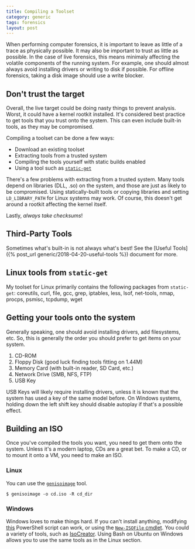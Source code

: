 ```yaml
---
title: Compiling a Toolset
category: generic
tags: forensics
layout: post
---
```


When performing computer forensics, it is important to leave as little of a trace as physically possible.
It may also be important to trust as little as possible.
In the case of live forensics, this means minimaly affecting the volatile components of the running system.
For example, one should almost always avoid installing drivers or writing to disk if possible.
For offline forensics, taking a disk image should use a write blocker.

## Don't trust the target
Overall, the live target could be doing nasty things to prevent analysis.
Worst, it could have a kernel rootkit installed.
It's considered best practice to get tools that you trust onto the system.
This can even include built-in tools, as they may be compromised.

Compiling a toolset can be done a few ways:
 - Download an existing toolset
 - Extracting tools from a trusted system
 - Compiling the tools yourself with static builds enabled
 - Using a tool such as [`static-get`](https://github.com/minos-org/minos-static)

There's a few problems with extracting from a trusted system.
Many tools depend on libraries (DLL, .so) on the system, and those are just as likely to be compromised.
Using statically-built tools or copying libraries and setting `LD_LIBRARY_PATH` for Linux systems may work.
Of course, this doesn't get around a rootkit affecting the kernel itself.

Lastly, _always take checksums_!

## Third-Party Tools
Sometimes what's built-in is not always what's best!
See the [Useful Tools]({% post_url generic/2018-04-20-useful-tools %}) document for more.

## Linux tools from `static-get`
My toolset for Linux primarily contains the following packages from `static-get`:
coreutils, curl, file, gcc, grep, iptables, less, lsof, net-tools, nmap, procps, psmisc, tcpdump, wget

## Getting your tools onto the system
Generally speaking, one should avoid installing drivers, add filesystems, etc.
So, this is generally the order you should prefer to get items on your system.

1. CD-ROM
2. Floppy Disk (good luck finding tools fitting on 1.44M)
3. Memory Card (with built-in reader, SD Card, etc.)
4. Network Drive (SMB, NFS, FTP)
5. USB Key

USB Keys will likely require installing drivers, unless it is known that the system has used a key of the same model before.
On Windows systems, holding down the left shift key should disable autoplay if that's a possible effect.

## Building an ISO
Once you've compiled the tools you want, you need to get them onto the system.
Unless it's a modern laptop, CDs are a great bet.
To make a CD, or to mount it onto a VM, you need to make an ISO.

### Linux
You can use the [`genisoimage`](https://linux.die.net/man/1/genisoimage) tool.

```
$ genisoimage -o cd.iso -R cd_dir
```

### Windows
Windows loves to make things hard.
If you can't install anything, modifying [this](https://gist.github.com/marnix/3944688) PowerShell script can work, or using the [`New-ISOFile` cmdlet](https://gallery.technet.microsoft.com/scriptcenter/New-ISOFile-function-a8deeffd).
You could a variety of tools, such as [IsoCreator](https://sourceforge.net/projects/iso-creator-cs/).
Using Bash on Ubuntu on Windows allows you to use the same tools as in the Linux section.

